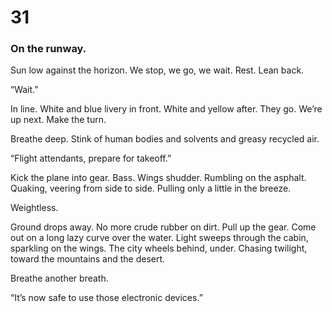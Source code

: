 # 31

### On the runway.

Sun low against the horizon. We stop, we go, we wait. Rest. Lean back.

“Wait.”

In line. White and blue livery in front. White and yellow after. They go. We’re up next. Make the turn.

Breathe deep. Stink of human bodies and solvents and greasy recycled air. 

“Flight attendants, prepare for takeoff.”

Kick the plane into gear. Bass. Wings shudder. Rumbling on the asphalt. Quaking, veering from side to side. Pulling only a little in the breeze.

Weightless.

Ground drops away. No more crude rubber on dirt. Pull up the gear. Come out on a long lazy curve over the water. Light sweeps through the cabin, sparkling on the wings. The city wheels behind, under. Chasing twilight, toward the mountains and the desert.

Breathe another breath.

“It’s now safe to use those electronic devices.”